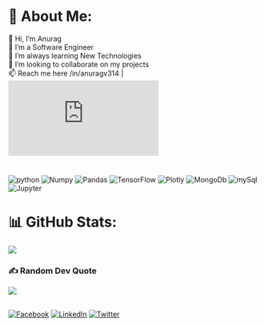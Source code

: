 <!--### Hi there 👋-->

<!--
**AnuragV314/AnuragV314** is a ✨ _special_ ✨ repository because its `README.md` (this file) appears on your GitHub profile.
vcz
Here are some ideas to get you started:

- 🔭 I’m currently working on ..
- 🌱 I’m currently learning ...
- 👯 I’m looking to collaborate on ...
- 🤔 I’m looking for help with ...
- 💬 Ask me about ...
- 📫 How to reach me: ...
- 😄 Pronouns: ...
- ⚡ Fun fact: ...
-->

# 💫 About Me: 
👋 Hi, I’m Anurag<br>👀 I’m a Software Engineer<br>🌱 I’m always learning New Technologies<br>💞️ I’m looking to collaborate on my projects<br>📫 Reach me here /in/anuragv314 |![anuragv314.github.io](https://anuragv314.github.io/portfolio/anurag_protfolio.html)


<!-- # 💫 About Me:
👋 Hi, I’m Anurag<br>👀 I’m interested in Data Science<br>🌱 I’m always learning New Technologies<br>💞️ I’m looking to collaborate on my projects<br>📫 Reach me here /in/anuragv314-->
#
<!-- # 💻 Tech Stack: -->
![python](https://img.shields.io/badge/Python-3776AB.svg?style=for-the-badge&logo=Python&logoColor=white) ![Numpy](https://img.shields.io/badge/NumPy-013243.svg?style=for-the-badge&logo=NumPy&logoColor=white) 
![Pandas](https://img.shields.io/badge/pandas-150458.svg?style=for-the-badge&logo=pandas&logoColor=white) ![TensorFlow](https://img.shields.io/badge/TensorFlow-FF6F00.svg?style=for-the-badge&logo=TensorFlow&logoColor=white) ![Plotly](https://img.shields.io/badge/Plotly-3F4F75.svg?style=for-the-badge&logo=Plotly&logoColor=white) ![MongoDb](https://img.shields.io/badge/MongoDB-47A248.svg?style=for-the-badge&logo=MongoDB&logoColor=white) ![mySql](https://img.shields.io/badge/MySQL-4479A1.svg?style=for-the-badge&logo=MySQL&logoColor=white) ![Jupyter](https://img.shields.io/badge/Jupyter-F37626.svg?style=for-the-badge&logo=Jupyter&logoColor=white)




<!-- #logo generator: https://home.aveek.io/GitHub-Profile-Badges/ -->

#

# 📊 GitHub Stats:
<!-- ![](https://github-readme-stats.vercel.app/api?username=AnuragV314&theme=dark&hide_border=false&include_all_commits=false&count_private=false)<br/> -->
![](https://github-readme-streak-stats.herokuapp.com/?user=AnuragV314&theme=dark&hide_border=false)<br/>
<!-- 
![](https://github-readme-stats.vercel.app/api/top-langs/?username=AnuragV314&theme=dark&hide_border=false&include_all_commits=false&count_private=false&layout=compact) 
-->

<!--
## 🏆 GitHub Trophies
![](https://github-profile-trophy.vercel.app/?username=AnuragV314&theme=radical&no-frame=false&no-bg=true&margin-w=4) -->

### ✍️ Random Dev Quote
![](https://quotes-github-readme.vercel.app/api?type=horizontal&theme=tokyonight)
<!-- 🌐 Socials: -->
## 
[![Facebook](https://img.shields.io/badge/Facebook-%231877F2.svg?logo=Facebook&logoColor=white)](https://facebook.com/AnuragV314) [![LinkedIn](https://img.shields.io/badge/LinkedIn-%230077B5.svg?logo=linkedin&logoColor=white)](https://linkedin.com/in/anuragv314) [![Twitter](https://img.shields.io/badge/Twitter-%231DA1F2.svg?logo=Twitter&logoColor=white)](https://twitter.com/@Anurag_S314) 
#


<!--
### 🔝 Top Contributed Repo
![](https://github-contributor-stats.vercel.app/api?username=AnuragV314&limit=5&theme=dark&combine_all_yearly_contributions=true)

---
[![](https://visitcount.itsvg.in/api?id=AnuragV314&icon=0&color=0)](https://visitcount.itsvg.in)

  ## 💰 You can help me by Donating
  [![BuyMeACoffee](https://img.shields.io/badge/Buy%20Me%20a%20Coffee-ffdd00?style=for-the-badge&logo=buy-me-a-coffee&logoColor=black)](https://buymeacoffee.com/AnuragV314) [![Ko-Fi](https://img.shields.io/badge/Ko--fi-F16061?style=for-the-badge&logo=ko-fi&logoColor=white)](https://ko-fi.com/AnuragV314) 

-->
<!-- Proudly created with GPRM ( https://gprm.itsvg.in ) -->
